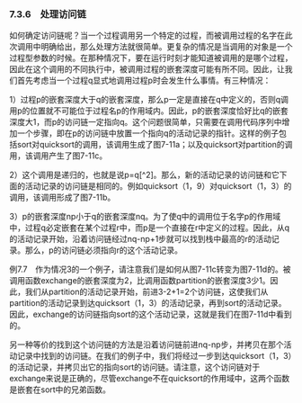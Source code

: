 ### 7.3.6　处理访问链

如何确定访问链呢？当一个过程调用另一个特定的过程，而被调用过程的名字在此次调用中明确给出，那么处理方法就很简单。更复杂的情况是当调用的对象是一个过程型参数的时候。在那种情况下，要在运行时刻才能知道被调用的是哪个过程，因此在这个调用的不同执行中，被调用过程的嵌套深度可能有所不同。因此，让我们首先考虑当一个过程q显式地调用过程p时会发生什么事情。有三种情况：

1）过程p的嵌套深度大于q的嵌套深度，那么p一定是直接在q中定义的，否则q调用p的位置就不可能位于过程名p的作用域内。因此，p的嵌套深度恰好比q的嵌套深度大1，而p的访问链一定指向q。这个问题很简单，只需要在调用代码序列中增加一个步骤，即在p的访问链中放置一个指向q的活动记录的指针。这样的例子包括sort对quicksort的调用，该调用生成了图7-11a；以及quicksort对partition的调用，该调用产生了图7-11c。

2）这个调用是递归的，也就是说p=q[^2]。那么，新的活动记录的访问链和它下面的活动记录的访问链是相同的。例如quicksort（1，9）对quicksort（1，3）的调用，该调用形成了图7-11b。

3）p的嵌套深度np小于q的嵌套深度nq。为了使q中的调用位于名字p的作用域中，过程q必定嵌套在某个过程r中，而p是一个直接在r中定义的过程。因此，从q的活动记录开始，沿着访问链经过nq-np+1步就可以找到栈中最高的r的活动记录。那么，p的访问链必须指向r的这个活动记录。

例7.7　作为情况3的一个例子，请注意我们是如何从图7-11c转变为图7-11d的。被调用函数exchange的嵌套深度为2，比调用函数partition的嵌套深度3少1。因此，我们从partition的活动记录开始，前进3-2+1=2个访问链，这使我们从partition的活动记录到达quicksort（1，3）的活动记录，再到sort的活动记录。因此，exchange的访问链指向sort的这个活动记录，这就是我们在图7-11d中看到的。

另一种等价的找到这个访问链的方法是沿着访问链前进nq-np步，并拷贝在那个活动记录中找到的访问链。在我们的例子中，我们将经过一步到达quicksort（1，3）的活动记录，并拷贝出它的指向sort的访问链。请注意，这个访问链对于exchange来说是正确的，尽管exchange不在quicksort的作用域中，这两个函数是嵌套在sort中的兄弟函数。